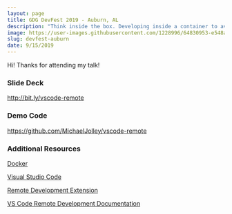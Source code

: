 ```yaml
---
layout: page
title: GDG DevFest 2019 - Auburn, AL
description: "Think inside the box. Developing inside a container to avoid conflicts, improve security and speed up on-boarding"
image: https://user-images.githubusercontent.com/1228996/64830953-e548a780-d598-11e9-9077-46a00b7e9e0b.png
slug: devfest-auburn
date: 9/15/2019
---
```


Hi! Thanks for attending my talk!

### Slide Deck

<a href="http://bit.ly/vscode-remote" target="_blank">http://bit.ly/vscode-remote</a>

### Demo Code

<a href="https://github.com/MichaelJolley/vscode-remote" target="_blank">https://github.com/MichaelJolley/vscode-remote</a>

### Additional Resources

<a href="https://www.docker.com/" target="_blank">Docker</a>

<a href="https://code.visualstudio.com/" target="_blank">Visual Studio Code</a>

<a href="https://marketplace.visualstudio.com/items?itemName=ms-vscode-remote.vscode-remote-extensionpack" target="_blank">Remote Development Extension</a>

<a href="https://code.visualstudio.com/docs/remote/remote-overview" target="_blank">VS Code Remote Development Documentation</a>
